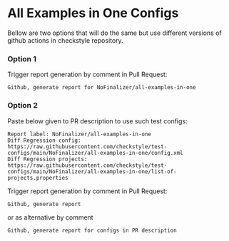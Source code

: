 # All Examples in One Configs

Bellow are two options that will do the same but use different versions
of github actions in checkstyle repository.


### Option 1
Trigger report generation by comment in Pull Request:
```
Github, generate report for NoFinalizer/all-examples-in-one
```

### Option 2

Paste below given to PR description to use such test configs:
```
Report label: NoFinalizer/all-examples-in-one
Diff Regression config: https://raw.githubusercontent.com/checkstyle/test-configs/main/NoFinalizer/all-examples-in-one/config.xml
Diff Regression projects: https://raw.githubusercontent.com/checkstyle/test-configs/main/NoFinalizer/all-examples-in-one/list-of-projects.properties
```

Trigger report generation by comment in Pull Request:
```
Github, generate report
```
or as alternative by comment
```
Github, generate report for configs in PR description
```
